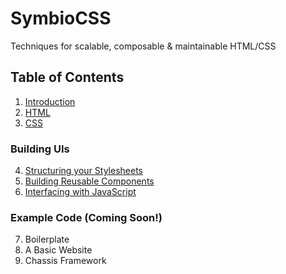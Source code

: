 # SymbioCSS
Techniques for scalable, composable & maintainable HTML/CSS

## Table of Contents

1. [Introduction](https://github.com/gbdrummer/symbiocss/00_introduction.md)
2. [HTML](./01_html.md)
3. [CSS](./02_css.md)

### Building UIs
4. [Structuring your Stylesheets](./03_structuring-your-style-sheets.md)
5. [Building Reusable Components](./04_building-reusable-components.md)
6. [Interfacing with JavaScript](./05_interfacing-with-javascript.md)

### Example Code (Coming Soon!)
7. Boilerplate
8. A Basic Website
9. Chassis Framework
